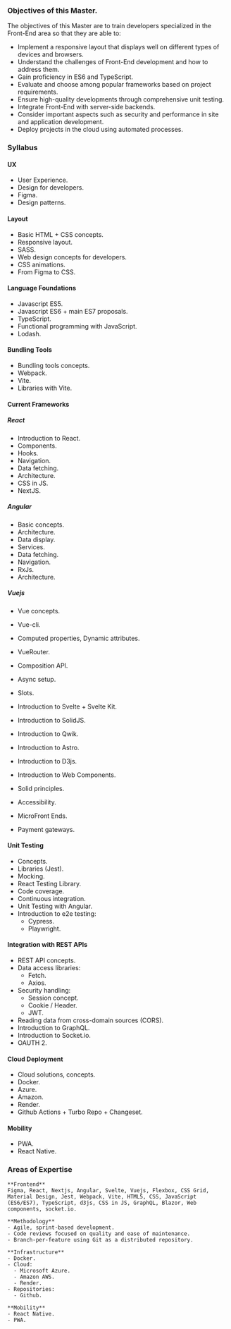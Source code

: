 ### Objectives of this Master.

The objectives of this Master are to train developers specialized in the Front-End area so that they are able to:

- Implement a responsive layout that displays well on different types of devices and browsers.
- Understand the challenges of Front-End development and how to address them.
- Gain proficiency in ES6 and TypeScript.
- Evaluate and choose among popular frameworks based on project requirements.
- Ensure high-quality developments through comprehensive unit testing.
- Integrate Front-End with server-side backends.
- Consider important aspects such as security and performance in site and application development.
- Deploy projects in the cloud using automated processes.

### Syllabus

#### UX
- User Experience.
- Design for developers.
- Figma.
- Design patterns.

#### Layout
- Basic HTML + CSS concepts.
- Responsive layout.
- SASS.
- Web design concepts for developers.
- CSS animations.
- From Figma to CSS.

#### Language Foundations
- Javascript ES5.
- Javascript ES6 + main ES7 proposals.
- TypeScript.
- Functional programming with JavaScript.
- Lodash.

#### Bundling Tools
- Bundling tools concepts.
- Webpack.
- Vite.
- Libraries with Vite.

#### Current Frameworks
##### React
- Introduction to React.
- Components.
- Hooks.
- Navigation.
- Data fetching.
- Architecture.
- CSS in JS.
- NextJS.

##### Angular
- Basic concepts.
- Architecture.
- Data display.
- Services.
- Data fetching.
- Navigation.
- RxJs.
- Architecture.

##### Vuejs
- Vue concepts.
- Vue-cli.
- Computed properties, Dynamic attributes.
- VueRouter.
- Composition API.
- Async setup.
- Slots.

- Introduction to Svelte + Svelte Kit.
- Introduction to SolidJS.
- Introduction to Qwik.
- Introduction to Astro.
- Introduction to D3js.
- Introduction to Web Components.
- Solid principles.
- Accessibility.
- MicroFront Ends.
- Payment gateways.

#### Unit Testing
- Concepts.
- Libraries (Jest).
- Mocking.
- React Testing Library.
- Code coverage.
- Continuous integration.
- Unit Testing with Angular.
- Introduction to e2e testing:
  - Cypress.
  - Playwright.

#### Integration with REST APIs
- REST API concepts.
- Data access libraries:
  - Fetch.
  - Axios.
- Security handling:
  - Session concept.
  - Cookie / Header.
  - JWT.
- Reading data from cross-domain sources (CORS).
- Introduction to GraphQL.
- Introduction to Socket.io.
- OAUTH 2.

#### Cloud Deployment
- Cloud solutions, concepts.
- Docker.
- Azure.
- Amazon.
- Render.
- Github Actions + Turbo Repo + Changeset.

#### Mobility
- PWA.
- React Native.

### Areas of Expertise
    **Frontend**
    Figma, React, Nextjs, Angular, Svelte, Vuejs, Flexbox, CSS Grid, Material Design, Jest, Webpack, Vite, HTML5, CSS, JavaScript (ES6/ES7), TypeScript, d3js, CSS in JS, GraphQL, Blazor, Web components, socket.io.
    
    **Methodology**
    - Agile, sprint-based development.
    - Code reviews focused on quality and ease of maintenance.
    - Branch-per-feature using Git as a distributed repository.
    
    **Infrastructure**
    - Docker.
    - Cloud:
      - Microsoft Azure.
      - Amazon AWS.
      - Render.
    - Repositories:
      - Github.
    
    **Mobility**
    - React Native.
    - PWA.
